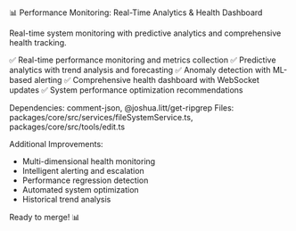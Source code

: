📊 Performance Monitoring: Real-Time Analytics & Health Dashboard

Real-time system monitoring with predictive analytics and comprehensive health tracking.

✅ Real-time performance monitoring and metrics collection
✅ Predictive analytics with trend analysis and forecasting
✅ Anomaly detection with ML-based alerting
✅ Comprehensive health dashboard with WebSocket updates
✅ System performance optimization recommendations

Dependencies: comment-json, @joshua.litt/get-ripgrep
Files: packages/core/src/services/fileSystemService.ts, packages/core/src/tools/edit.ts

Additional Improvements:
- Multi-dimensional health monitoring
- Intelligent alerting and escalation
- Performance regression detection
- Automated system optimization
- Historical trend analysis

Ready to merge! 📊
